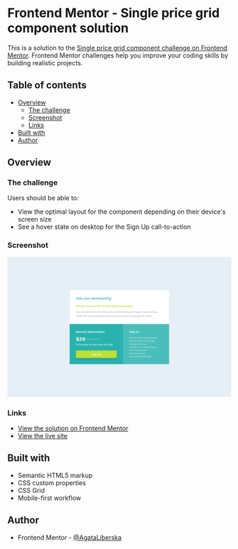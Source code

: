 # Frontend Mentor - Single price grid component solution

This is a solution to the [Single price grid component challenge on Frontend Mentor](https://www.frontendmentor.io/challenges/single-price-grid-component-5ce41129d0ff452fec5abbbc). Frontend Mentor challenges help you improve your coding skills by building realistic projects. 

## Table of contents

- [Overview](#overview)
  - [The challenge](#the-challenge)
  - [Screenshot](#screenshot)
  - [Links](#links)
- [Built with](#built-with)
- [Author](#author)

## Overview

### The challenge

Users should be able to:

- View the optimal layout for the component depending on their device's screen size
- See a hover state on desktop for the Sign Up call-to-action

### Screenshot

![](./images/pricing-component-screenshot.png)

### Links

- [View the solution on Frontend Mentor](https://www.frontendmentor.io/solutions/html-css-grid-bem-naming-PpEg1Mc-I)
- [View the live site](https://pricing-component-sepia.vercel.app/)

## Built with

- Semantic HTML5 markup
- CSS custom properties
- CSS Grid
- Mobile-first workflow

## Author

- Frontend Mentor - [@AgataLiberska](https://www.frontendmentor.io/profile/AgataLiberska)

